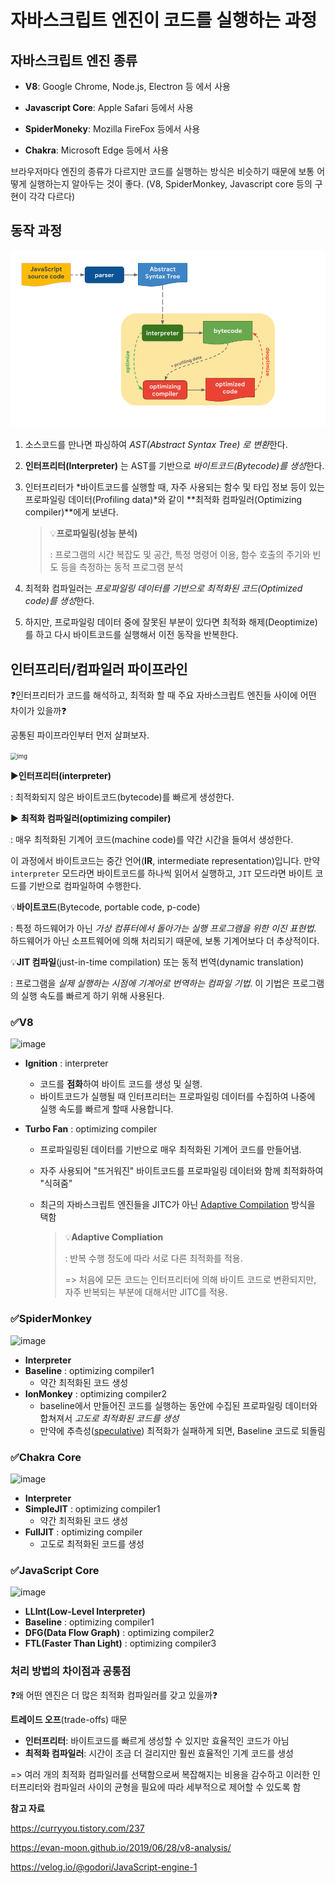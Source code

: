 # 자바스크립트 엔진이 코드를 실행하는 과정

## **자바스크립트 엔진 종류**

- **V8**: Google Chrome, Node.js, Electron 등 에서 사용

- **Javascript Core**: Apple Safari 등에서 사용

- **SpiderMoneky**: Mozilla FireFox 등에서 사용

- **Chakra**: Microsoft Edge 등에서 사용

브라우저마다 엔진의 종류가 다르지만 코드를 실행하는 방식은 비슷하기 때문에 보통 어떻게 실행하는지 알아두는 것이 좋다. (V8, SpiderMonkey, Javascript core 등의 구현이 각각 다르다)



## 동작 과정

<img src="assets/engine-overview-1683283360732-1.png" alt="img" style="zoom: 67%;" />

1. 소스코드를 만나면 파싱하여 *AST(Abstract Syntax Tree) 로 변환*한다.

2. **인터프리터(Interpreter)** 는 AST를 기반으로 *바이트코드(Bytecode)를 생성*한다.

3. 인터프리터가 *바이트코드를 실행할 때, 자주 사용되는 함수 및 타입 정보 등이 있는 프로파일링 데이터(Profiling data)*와 같이 **최적화 컴파일러(Optimizing compiler)**에게 보낸다.

   > 💡**프로파일링(성능 분석)**
   >
   > : 프로그램의 시간 복잡도 및 공간, 특정 명령어 이용, 함수 호출의 주기와 빈도 등을 측정하는 동적 프로그램 분석

4. 최적화 컴파일러는 *프로파일링 데이터를 기반으로 최적화된 코드(Optimized code)를 생성*한다.

5. 하지만, 프로파일링 데이터 중에 잘못된 부분이 있다면 최적화 해제(Deoptimize) 를 하고 다시 바이트코드를 실행해서 이전 동작을 반복한다.



## 인터프리터/컴파일러 파이프라인

❓인터프리터가 코드를 해석하고, 최적화 할 때 주요 자바스크립트 엔진들 사이에 어떤 차이가 있을까❓

 공통된 파이프라인부터 먼저 살펴보자.

<img src="assets/post-images%2Fgodori%2F55954780-f095-11e8-aca9-fd9e427a4fbc%2Foptimizing-1683283364780-3.png" alt="img" style="zoom:67%;" />

▶️**인터프리터(interpreter)**

: 최적화되지 않은 바이트코드(bytecode)를 빠르게 생성한다.

▶️ **최적화 컴파일러(optimizing compiler)**

: 매우 최적화된 기계어 코드(machine code)를 약간 시간을 들여서 생성한다.

이 과정에서 바이트코드는 중간 언어(**IR**, intermediate representation)입니다. 만약 `interpreter` 모드라면 바이트코드를 하나씩 읽어서 실행하고, `JIT` 모드라면 바이트 코드를 기반으로 컴파일하여 수행한다.

💡**바이트코드**(Bytecode, portable code, p-code)

: 특정 하드웨어가 아닌 *가상 컴퓨터에서 돌아가는 실행 프로그램을 위한 이진 표현법*. 하드웨어가 아닌 소프트웨어에 의해 처리되기 때문에, 보통 기계어보다 더 추상적이다.

💡**JIT 컴파일**(just-in-time compilation) 또는 동적 번역(dynamic translation)

: 프로그램을 *실제 실행하는 시점에 기계어로 번역하는 컴파일 기법*. 이 기법은 프로그램의 실행 속도를 빠르게 하기 위해 사용된다.

### ✅V8

![image](https://user-images.githubusercontent.com/37495515/236500592-5f0b75d2-d6e6-43b7-be88-aa113e9726c3.png)

- **Ignition** : interpreter

  - 코드를 **점화**하여 바이트 코드를 생성 및 실행. 
  - 바이트코드가 실행될 때 인터프리터는 프로파일링 데이터를 수집하여 나중에 실행 속도를 빠르게 할때 사용합니다.

- **Turbo Fan** : optimizing compiler

  - 프로파일링된 데이터를 기반으로 매우 최적화된 기계어 코드를 만들어냄.

  - 자주 사용되어 "뜨거워진" 바이트코드를 프로파일링 데이터와 함께 최적화하여 "식혀줌"

  - 최근의 자바스크립트 엔진들을 JITC가 아닌 [Adaptive Compilation](https://en.wikipedia.org/wiki/Adaptive_optimization) 방식을 택함

    > 💡**Adaptive Compliation**
    >
    > : 반복 수행 정도에 따라 서로 다른 최적화를 적용.
    >
    > => 처음에 모든 코드는 인터프리터에 의해 바이트 코드로 변환되지만, 자주 반복되는 부분에 대해서만 JITC를 적용.

### ✅SpiderMonkey

![image](https://user-images.githubusercontent.com/37495515/236500502-a0976211-3e43-4e6b-8c3c-290a8b370c23.png)

- **Interpreter**
- **Baseline** : optimizing compiler1
  - 약간 최적화된 코드 생성
- **IonMonkey** : optimizing compiler2
  - baseline에서 만들어진 코드를 실행하는 동안에 수집된 프로파일링 데이터와 합쳐져서 *고도로 최적화된 코드를 생성*
  - 만약에 추측성([speculative](https://en.wikipedia.org/wiki/Speculative_execution)) 최적화가 실패하게 되면, Baseline 코드로 되돌림

### ✅Chakra Core

![image](https://user-images.githubusercontent.com/37495515/236500682-3f605193-3866-4730-b7c6-9cd6ca2917c0.png)

- **Interpreter**
- **SimpleJIT** : optimizing compiler1
  - 약간 최적화된 코드 생성
- **FullJIT** : optimizing compiler
  - 고도로 최적화된 코드를 생성

### ✅JavaScript Core

![image](https://user-images.githubusercontent.com/37495515/236500738-0638d624-773c-4116-8743-1948dc6654f0.png)

- **LLInt(Low-Level Interpreter)**
- **Baseline**  : optimizing compiler1
- **DFG(Data Flow Graph)** : optimizing compiler2
- **FTL(Faster Than Light)** : optimizing compiler3



### 처리 방법의 차이점과 공통점

❓왜 어떤 엔진은 더 많은 최적화 컴파일러를 갖고 있을까❓

**트레이드 오프**(trade-offs) 때문

- **인터프리터**: 바이트코드를 빠르게 생성할 수 있지만 효율적인 코드가 아님
- **최적화 컴파일러**: 시간이 조금 더 걸리지만 훨씬 효율적인 기계 코드를 생성

=> 여러 개의 최적화 컴파일러를 선택함으로써 복잡해지는 비용을 감수하고 이러한 인터프리터와 컴파일러 사이의 균형을 필요에 따라 세부적으로 제어할 수 있도록 함





**참고 자료**

https://curryyou.tistory.com/237

https://evan-moon.github.io/2019/06/28/v8-analysis/

https://velog.io/@godori/JavaScript-engine-1

